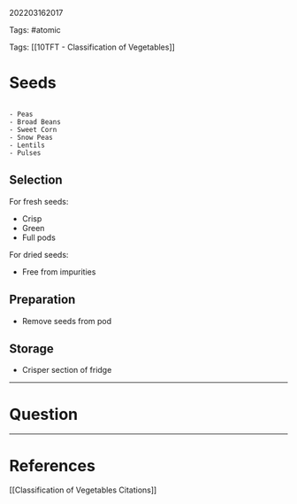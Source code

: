202203162017

Tags: #atomic

Tags: [[10TFT - Classification of Vegetables]]

# Seeds
```ad-example

- Peas
- Broad Beans
- Sweet Corn
- Snow Peas
- Lentils
- Pulses

```
## Selection
For fresh seeds:
- Crisp
- Green
- Full pods

For dried seeds:
- Free from impurities
## Preparation
- Remove seeds from pod
## Storage
- Crisper section of fridge

---
# Question


---
# References
[[Classification of Vegetables Citations]]